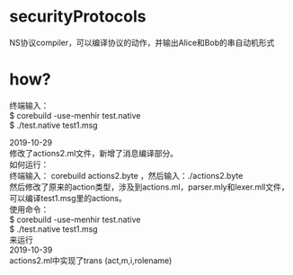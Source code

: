 # securityProtocols
NS协议compiler，可以编译协议的动作，并输出Alice和Bob的串自动机形式
# how?
 终端输入：  
 $ corebuild -use-menhir test.native   
 $ ./test.native  test1.msg  
   
   2019-10-29  
 修改了actions2.ml文件，新增了消息编译部分。  
 如何运行：  
 终端输入： corebuild actions2.byte ，然后输入：./actions2.byte  
 然后修改了原来的action类型，涉及到actions.ml，parser.mly和lexer.mll文件，可以编译test1.msg里的actions。  
 使用命令：  
  $ corebuild -use-menhir test.native   
  $ ./test.native  test1.msg   
  来运行  
  2019-10-39  
  actions2.ml中实现了trans (act,m,i,rolename)

 
